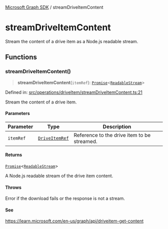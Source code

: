 [Microsoft Graph SDK](README.md) / streamDriveItemContent

# streamDriveItemContent

Stream the content of a drive item as a Node.js readable stream.

## Functions

### streamDriveItemContent()

> **streamDriveItemContent**(`itemRef`): [`Promise`](https://developer.mozilla.org/docs/Web/JavaScript/Reference/Global_Objects/Promise)\<[`ReadableStream`](https://github.com/DefinitelyTyped/DefinitelyTyped/blob/master/types/node/globals.d.ts#L202)\>

Defined in: [src/operations/driveItem/streamDriveItemContent.ts:21](https://github.com/Future-Secure-AI/microsoft-graph/blob/main/src/operations/driveItem/streamDriveItemContent.ts#L21)

Stream the content of a drive item.

#### Parameters

| Parameter | Type | Description |
| ------ | ------ | ------ |
| `itemRef` | [`DriveItemRef`](DriveItem-1.md#driveitemref) | Reference to the drive item to be streamed. |

#### Returns

[`Promise`](https://developer.mozilla.org/docs/Web/JavaScript/Reference/Global_Objects/Promise)\<[`ReadableStream`](https://github.com/DefinitelyTyped/DefinitelyTyped/blob/master/types/node/globals.d.ts#L202)\>

A Node.js readable stream of the drive item content.

#### Throws

Error if the download fails or the response is not a stream.

#### See

https://learn.microsoft.com/en-us/graph/api/driveitem-get-content

